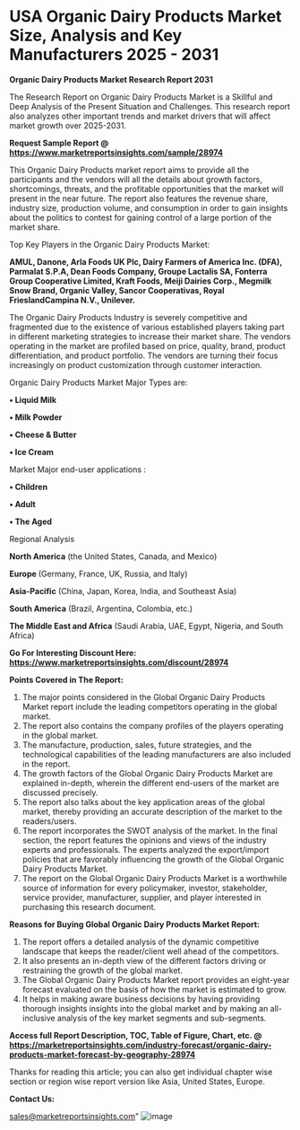 # USA Organic Dairy Products Market Size, Analysis and Key Manufacturers 2025 - 2031

<strong>Organic Dairy Products Market Research Report 2031</strong>

The Research Report on Organic Dairy Products Market is a Skillful and Deep Analysis of the Present Situation and Challenges. This research report also analyzes other important trends and market drivers that will affect market growth over 2025-2031.

<strong>Request Sample Report @ <a href=https://www.marketreportsinsights.com/sample/28974>https://www.marketreportsinsights.com/sample/28974</a></strong>

This Organic Dairy Products market report aims to provide all the participants and the vendors will all the details about growth factors, shortcomings, threats, and the profitable opportunities that the market will present in the near future. The report also features the revenue share, industry size, production volume, and consumption in order to gain insights about the politics to contest for gaining control of a large portion of the market share.

Top Key Players in the Organic Dairy Products Market:

<strong>AMUL, Danone, Arla Foods UK Plc, Dairy Farmers of America Inc. (DFA), Parmalat S.P.A, Dean Foods Company, Groupe Lactalis SA, Fonterra Group Cooperative Limited, Kraft Foods, Meiji Dairies Corp., Megmilk Snow Brand, Organic Valley, Sancor Cooperativas, Royal FrieslandCampina N.V., Unilever.</strong>

The Organic Dairy Products Industry is severely competitive and fragmented due to the existence of various established players taking part in different marketing strategies to increase their market share. The vendors operating in the market are profiled based on price, quality, brand, product differentiation, and product portfolio. The vendors are turning their focus increasingly on product customization through customer interaction.

Organic Dairy Products Market Major Types are:

<strong>• Liquid Milk

• Milk Powder

• Cheese & Butter

• Ice Cream</strong>

Market Major end-user applications :

<strong>• Children

• Adult

• The Aged</strong>

Regional Analysis

</u><strong><b>North America</b></strong> (the United States, Canada, and Mexico)

<strong><b>Europe </b></strong>(Germany, France, UK, Russia, and Italy)

<strong><b>Asia-Pacific</b></strong> (China, Japan, Korea, India, and Southeast Asia)

<strong><b>South America</b></strong> (Brazil, Argentina, Colombia, etc.)

<strong><b>The Middle East and Africa</b></strong> (Saudi Arabia, UAE, Egypt, Nigeria, and South Africa)

<strong>Go For Interesting Discount Here: <a href=https://www.marketreportsinsights.com/discount/28974>https://www.marketreportsinsights.com/discount/28974</a></strong>

<strong>Points Covered in The Report:</strong>
<ol>
  <li>The major points considered in the Global Organic Dairy Products Market report include the leading competitors operating in the global market.</li>
  <li>The report also contains the company profiles of the players operating in the global market.</li>
  <li>The manufacture, production, sales, future strategies, and the technological capabilities of the leading manufacturers are also included in the report.</li>
  <li>The growth factors of the Global Organic Dairy Products Market are explained in-depth, wherein the different end-users of the market are discussed precisely.</li>
  <li>The report also talks about the key application areas of the global market, thereby providing an accurate description of the market to the readers/users.</li>
  <li>The report incorporates the SWOT analysis of the market. In the final section, the report features the opinions and views of the industry experts and professionals. The experts analyzed the export/import policies that are favorably influencing the growth of the Global Organic Dairy Products Market.</li>
  <li>The report on the Global Organic Dairy Products Market is a worthwhile source of information for every policymaker, investor, stakeholder, service provider, manufacturer, supplier, and player interested in purchasing this research document.</li>
</ol>
<strong>Reasons for Buying Global Organic Dairy Products Market Report:</strong>

<ol>
  <li>The report offers a detailed analysis of the dynamic competitive landscape that keeps the reader/client well ahead of the competitors.</li>
  <li>It also presents an in-depth view of the different factors driving or restraining the growth of the global market.</li>
  <li>The Global Organic Dairy Products Market report provides an eight-year forecast evaluated on the basis of how the market is estimated to grow.</li>
  <li>It helps in making aware business decisions by having providing thorough insights insights into the global market and by making an all-inclusive analysis of the key market segments and sub-segments.</li>
</ol>
<strong>Access full Report Description, TOC, Table of Figure, Chart, etc. @ <a href=https://marketreportsinsights.com/industry-forecast/organic-dairy-products-market-forecast-by-geography-28974>https://marketreportsinsights.com/industry-forecast/organic-dairy-products-market-forecast-by-geography-28974</a></strong>


Thanks for reading this article; you can also get individual chapter wise section or region wise report version like Asia, United States, Europe.

<strong>Contact Us:</strong>

sales@marketreportsinsights.com"
![image](https://github.com/user-attachments/assets/d36317d6-5250-444c-96dc-f59965f25863)
